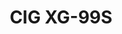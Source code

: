---
title: CIG XG-99S
has_children: false
redirect_to: /ont-fs-XGS-ONU-25-20NI
layout: default
parent: CIG
---